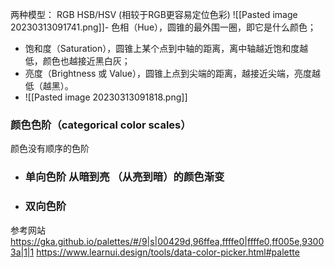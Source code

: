 两种模型：
RGB 
HSB/HSV (相较于RGB更容易定位色彩)
![[Pasted image 20230313091741.png]]-   色相（Hue），圆锥的最外围一圈，即它是什么颜色；
-   饱和度（Saturation），圆锥上某个点到中轴的距离，离中轴越近饱和度越低，颜色也越接近黑白灰；
-   亮度（Brightness 或 Value），圆锥上点到尖端的距离，越接近尖端，亮度越低（越黑）。
- ![[Pasted image 20230313091818.png]]


### 颜色色阶（categorical color scales）
颜色没有顺序的色阶
- ### 单向色阶  **从暗到亮 （从亮到暗）的颜色渐变**
- ### 双向色阶 

参考网站
https://gka.github.io/palettes/#/9|s|00429d,96ffea,ffffe0|ffffe0,ff005e,93003a|1|1
https://www.learnui.design/tools/data-color-picker.html#palette